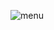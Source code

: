 ![menu](https://user-images.githubusercontent.com/65566371/226746592-cf7f9a29-1e7c-47a3-8094-badfaaaebd77.png)
